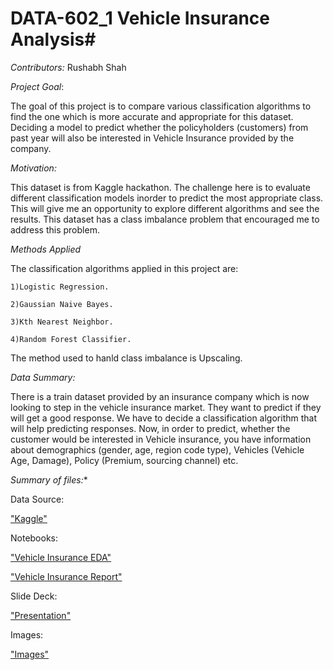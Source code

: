 # DATA-602_1 Vehicle Insurance Analysis#

*Contributors:*
  Rushabh Shah
  
*Project Goal*:

The goal of this project is to compare various classification algorithms to find the one which is more accurate and appropriate for this dataset. Deciding a model to predict whether the policyholders (customers) from past year will also be interested in Vehicle Insurance provided by the company.

*Motivation:*

This dataset is from Kaggle hackathon. The challenge here is to evaluate different classification models inorder to predict the most appropriate class. This will give me an opportunity to explore different algorithms and see the results. This dataset has a class imbalance problem that encouraged me to address this problem.

*Methods Applied*

The classification algorithms applied in this project are:
    
    1)Logistic Regression.
    
    2)Gaussian Naive Bayes.
    
    3)Kth Nearest Neighbor.
    
    4)Random Forest Classifier.
    
The method used to hanld class imbalance is Upscaling.

*Data Summary:*

There is a train dataset provided by an insurance company which is now looking to step in the vehicle insurance market. They want to predict if they will get a good response. We have to decide a classification algorithm that will help predicting responses.
Now, in order to predict, whether the customer would be interested in Vehicle insurance, you have information about demographics (gender, age, region code type), Vehicles (Vehicle Age, Damage), Policy (Premium, sourcing channel) etc.

*Summary of files:**

Data Source:

["Kaggle"]("https://www.kaggle.com/anmolkumar/health-insurance-cross-sell-prediction")

Notebooks:

["Vehicle Insurance EDA"](https://github.com/Rushabh771995/DATA-602_1/blob/Vehicle_insurance/notebooks/Vehicle_Insurance_EDA.ipynb)

["Vehicle Insurance Report"](https://github.com/Rushabh771995/DATA-602_1/blob/Vehicle_insurance/notebooks/Vehicle_Insurance_Report.ipynb)
           
Slide Deck:
         
["Presentation"](https://github.com/Rushabh771995/DATA-602_1/blob/Vehicle_insurance/Presentation.pptx)

Images:

["Images"](https://github.com/Rushabh771995/DATA-602_1/tree/Vehicle_insurance/images)
          
